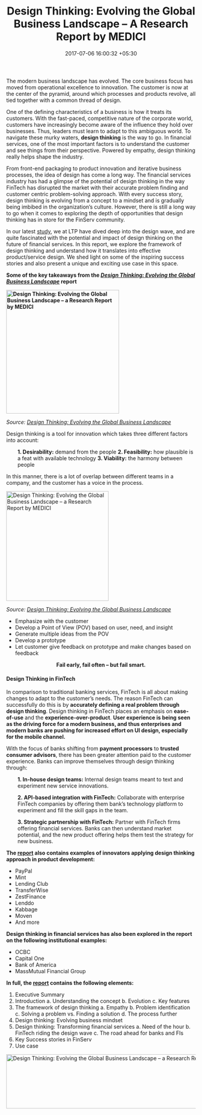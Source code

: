 ﻿---
title: 'Design Thinking: Evolving the Global Business Landscape – A Research Report
  by MEDICI'
date: 2017-07-06 16:00:32 +05:30
categories:
- Commerce
- Insights
tags:
- Asia
- Bank of America
- Capital One
- Design Thinking
- Europe
- insights
- Kabbage
- Lenddo
- Lending Club
- MassMutual Financial Group
- MEDICI
- Mint
- Moven
- OCBC
- Paypal
- TransferWise
- US
- ZestFinance
layout: post
type: post
status: publish
category:
- Commerce
- Insights
Markets:
- Asia
- Bank of America
- Capital One
- Design Thinking
- Europe
- insights
- Kabbage
- Lenddo
- Lending Club
- MassMutual Financial Group
- MEDICI
- Mint
- Moven
- OCBC
- Paypal
- TransferWise
- US
- ZestFinance
Person: India Persson
---

<p>The modern business landscape has evolved. The core business focus has moved from operational excellence to innovation. The customer is now at the center of the pyramid, around which processes and products revolve, all tied together with a common thread of design.</p>
<p>One of the defining characteristics of a business is how it treats its customers. With the fast-paced, competitive nature of the corporate world, customers have increasingly become aware of the influence they hold over businesses. Thus, leaders must learn to adapt to this ambiguous world. To navigate these murky waters, <b>design thinking</b> is the way to go. In financial services, one of the most important factors is to understand the customer and see things from their perspective. Powered by empathy, design thinking really helps shape the industry.</p>
<p>From front-end packaging to product innovation and iterative business processes, the idea of design has come a long way. The financial services industry has had a glimpse of the potential of design thinking in the way FinTech has disrupted the market with their accurate problem finding and customer centric problem-solving approach. With every success story, design thinking is evolving from a concept to a mindset and is gradually being imbibed in the organization’s culture. However, there is still a long way to go when it comes to exploring the depth of opportunities that design thinking has in store for the FinServ community.</p>
<p>In our latest <a href="https://medici.letstalkpayments.com/research-categories/design-thinking-evolving-the-global-business-landscape-a-research-report-by-medici" target="_blank" rel="noopener noreferrer">study</a>, we at LTP have dived deep into the design wave, and are quite fascinated with the potential and impact of design thinking on the future of financial services. In this report, we explore the framework of design thinking and understand how it translates into effective product/service design. We shed light on some of the inspiring success stories and also present a unique and exciting use case in this space.</p>
<p><strong>Some of the key takeaways from the <a href="https://medici.letstalkpayments.com/research-categories/design-thinking-evolving-the-global-business-landscape-a-research-report-by-medici" target="_blank" rel="noopener noreferrer"><i>Design Thinking: Evolving the Global Business Landscape</i></a> report</strong></p>
<p><strong><img class="aligncenter size-full wp-image-27026" src="https://s3-us-west-2.amazonaws.com/go-medici/uploads/2017/07/DES1.png" alt="Design Thinking: Evolving the Global Business Landscape – a Research Report by MEDICI" width="300" height="328" /></strong></p>
<p><i>Source: </i><a href="https://medici.letstalkpayments.com/research-categories/design-thinking-evolving-the-global-business-landscape-a-research-report-by-medici" target="_blank" rel="noopener noreferrer"><i>Design Thinking: Evolving the Global Business Landscape</i></a></p>
<p>Design thinking is a tool for innovation which takes three different factors into account:</p>
<p style="padding-left: 30px;"><strong>1. Desirability:</strong> demand from the people
<strong>2. Feasibility:</strong> how plausible is a feat with available technology
<strong>3. Viability:</strong> the harmony between people</p>
<p>In this manner, there is a lot of overlap between different teams in a company, and the customer has a voice in the process.</p>
<p><img class="aligncenter size-full wp-image-27027" src="https://s3-us-west-2.amazonaws.com/go-medici/uploads/2017/07/DES2.png" alt="Design Thinking: Evolving the Global Business Landscape – a Research Report by MEDICI" width="272" height="291" /></p>
<p><i>Source: </i><a href="https://medici.letstalkpayments.com/research-categories/design-thinking-evolving-the-global-business-landscape-a-research-report-by-medici" target="_blank" rel="noopener noreferrer"><i>Design Thinking: Evolving the Global Business Landscape</i></a></p>
<ul>
<li style="font-weight: 400;">Emphasize with the customer</li>
<li style="font-weight: 400;">Develop a Point of View (POV) based on user, need, and insight</li>
<li style="font-weight: 400;">Generate multiple ideas from the POV</li>
<li style="font-weight: 400;">Develop a prototype</li>
<li style="font-weight: 400;">Let customer give feedback on prototype and make changes based on feedback</li>
</ul>
<p style="text-align: center;"><b>Fail early, fail often – but fail smart.</b></p>
<h4><b>Design Thinking in FinTech</b></h4>
<p>In comparison to traditional banking services, FinTech is all about making changes to adapt to the customer’s needs. The reason FinTech can successfully do this is by <b>accurately defining a real problem through design thinking</b>. Design thinking in FinTech places an emphasis on <b>ease-of-use</b> and the <b>experience-over-product</b>. <b>User experience is being seen as the driving force for a modern business, and thus enterprises and modern banks are pushing for increased effort on UI design, especially for the mobile channel.</b></p>
<p>With the focus of banks shifting from <b>payment processors</b> to <b>trusted consumer advisors</b>, there has been greater attention paid to the customer experience. Banks can improve themselves through design thinking through:</p>
<p style="padding-left: 30px;"><b>1. In-house design teams:</b> Internal design teams meant to text and experiment new service innovations.</p>
<p style="padding-left: 30px;"><strong>2. </strong><b>API-based integration with FinTech:</b> Collaborate with enterprise FinTech companies by offering them bank’s technology platform to experiment and fill the skill gaps in the team.</p>
<p style="padding-left: 30px;"><b>3. Strategic partnership with FinTech:</b> Partner with FinTech firms offering financial services. Banks can then understand market potential, and the new product offering helps them test the strategy for new business.</p>
<p><strong>The <a href="https://medici.letstalkpayments.com/research-categories/design-thinking-evolving-the-global-business-landscape-a-research-report-by-medici" target="_blank" rel="noopener noreferrer">report</a> also contains examples of innovators applying design thinking approach in product development:</strong></p>
<ul>
<li style="font-weight: 400;">PayPal</li>
<li style="font-weight: 400;">Mint</li>
<li style="font-weight: 400;">Lending Club</li>
<li style="font-weight: 400;">TransferWise</li>
<li style="font-weight: 400;">ZestFinance</li>
<li style="font-weight: 400;">Lenddo</li>
<li style="font-weight: 400;">Kabbage</li>
<li style="font-weight: 400;">Moven</li>
<li style="font-weight: 400;">And more</li>
</ul>
<p><strong>Design thinking in financial services has also been explored in the report on the following institutional examples:</strong></p>
<ul>
<li style="font-weight: 400;">OCBC</li>
<li style="font-weight: 400;">Capital One</li>
<li style="font-weight: 400;">Bank of America</li>
<li style="font-weight: 400;">MassMutual Financial Group</li>
</ul>
<p><strong>In full, the <a href="https://medici.letstalkpayments.com/research-categories/design-thinking-evolving-the-global-business-landscape-a-research-report-by-medici" target="_blank" rel="noopener noreferrer">report</a> contains the following elements:</strong></p>
<ol>
<li style="font-weight: 400;">Executive Summary</li>
<li style="font-weight: 400;">Introduction
a. Understanding the concept
b. Evolution
c. Key features</li>
<li style="font-weight: 400;">The framework of design thinking
a. Empathy
b. Problem identification
c. Solving a problem vs. Finding a solution
d. The process further</li>
<li style="font-weight: 400;">Design thinking: Evolving business mindset</li>
<li style="font-weight: 400;">Design thinking: Transforming financial services
a. Need of the hour
b. FinTech riding the design wave
c. The road ahead for banks and FIs</li>
<li style="font-weight: 400;">Key Success stories in FinServ</li>
<li style="font-weight: 400;">Use case</li>
</ol>
<p><a href="https://medici.letstalkpayments.com/research-categories/design-thinking-evolving-the-global-business-landscape-a-research-report-by-medici" target="_blank" rel="noopener noreferrer"><img class="aligncenter size-full wp-image-27028" src="https://s3-us-west-2.amazonaws.com/go-medici/uploads/2017/07/DONWLOAD.png" alt="Design Thinking: Evolving the Global Business Landscape – a Research Report by MEDICI" width="900" height="144" /></a></p>
